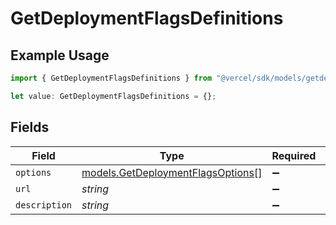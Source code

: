 # GetDeploymentFlagsDefinitions

## Example Usage

```typescript
import { GetDeploymentFlagsDefinitions } from "@vercel/sdk/models/getdeploymentop.js";

let value: GetDeploymentFlagsDefinitions = {};
```

## Fields

| Field                                                                        | Type                                                                         | Required                                                                     | Description                                                                  |
| ---------------------------------------------------------------------------- | ---------------------------------------------------------------------------- | ---------------------------------------------------------------------------- | ---------------------------------------------------------------------------- |
| `options`                                                                    | [models.GetDeploymentFlagsOptions](../models/getdeploymentflagsoptions.md)[] | :heavy_minus_sign:                                                           | N/A                                                                          |
| `url`                                                                        | *string*                                                                     | :heavy_minus_sign:                                                           | N/A                                                                          |
| `description`                                                                | *string*                                                                     | :heavy_minus_sign:                                                           | N/A                                                                          |